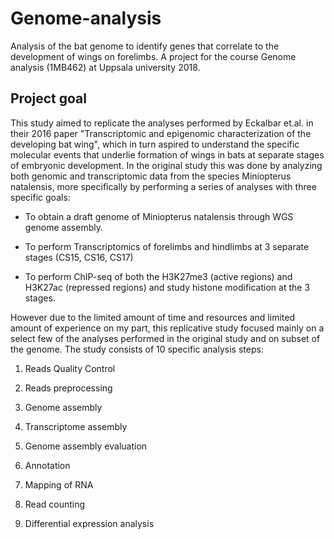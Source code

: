 # Genome-analysis
Analysis of the bat genome to identify genes that correlate to the development of wings on forelimbs. A project for the course Genome analysis (1MB462) at Uppsala university 2018.

## Project goal
This study aimed to replicate the analyses performed by Eckalbar et.al. in their 2016 paper "Transcriptomic and epigenomic characterization of the developing bat wing", which in turn aspired to understand the specific molecular events that underlie formation of wings in bats at separate stages of embryonic development. In the original study this was done by analyzing both genomic and transcriptomic data from the species Miniopterus natalensis, more specifically by performing a series of analyses with three specific goals:

* To obtain a draft genome of Miniopterus natalensis through WGS genome assembly.

* To perform Transcriptomics of forelimbs and hindlimbs at 3 separate stages (CS15, CS16, CS17)

* To perform ChIP-seq of both the H3K27me3 (active regions) and H3K27ac (repressed regions) and study histone modification at the 3 stages.

However due to the limited amount of time and resources and limited amount of experience on my part, this replicative study focused mainly on a select few of the analyses performed in the original study and on subset of the genome. The study consists of 10 specific analysis steps:

1. Reads Quality Control

2. Reads preprocessing

3. Genome assembly

4. Transcriptome assembly

5. Genome assembly evaluation

6. Annotation

7. Mapping of RNA

8. Read counting

9. Differential expression analysis

